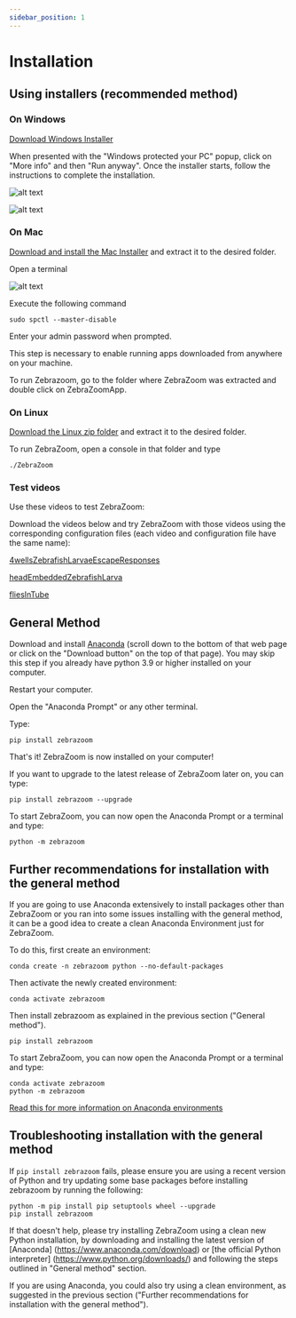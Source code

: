 ```yaml
---
sidebar_position: 1
---
```


# Installation

## Using installers (recommended method)

### On Windows

[Download Windows Installer](https://github.com/oliviermirat/ZebraZoom/releases/latest/download/ZebraZoom-Windows.exe)

When presented with the "Windows protected your PC" popup, click on "More info" and then "Run anyway". Once the installer starts, follow the instructions to complete the installation.

![alt text](https://zebrazoom.org/img/windowsProtected1.png)

![alt text](https://zebrazoom.org/img/windowsProtected2.png)

### On Mac

[Download and install the Mac Installer](https://github.com/oliviermirat/ZebraZoom/releases/latest/download/ZebraZoom-macOS.zip) and extract it to the desired folder.
                
Open a terminal

![alt text](https://zebrazoom.org/img/anacondaMac.png)

Execute the following command

```
sudo spctl --master-disable
```

Enter your admin password when prompted.

This step is necessary to enable running apps downloaded from anywhere on your machine.
                
To run Zebrazoom, go to the folder where ZebraZoom was extracted and double click on ZebraZoomApp.

### On Linux

[Download the Linux zip folder](https://github.com/oliviermirat/ZebraZoom/releases/latest/download/ZebraZoom-Linux.zip) and extract it to the desired folder. 

To run ZebraZoom, open a console in that folder and type 

```
./ZebraZoom
```             

### Test videos

Use these videos to test ZebraZoom:

Download the videos below and try ZebraZoom with those videos using the corresponding configuration files (each video and configuration file have the same name):

[4wellsZebrafishLarvaeEscapeResponses](https://drive.google.com/open?id=1y00yli9XbcJlzFSbJgnVAM9yDvCWNCb2)

[headEmbeddedZebrafishLarva](https://drive.google.com/open?id=1ERVQZvTzBD69jUEjBOTA9BvH4gOdwC7N)

[fliesInTube](https://drive.google.com/open?id=1idVATQhIz7eryw3jAE7wTdMS3ccaTIN5)


## General Method

Download and install [Anaconda](https://www.anaconda.com/products/individual) (scroll down to the bottom of that web page or click on the "Download button" on the top of that page). You may skip this step if you already have python 3.9 or higher installed on your computer.

Restart your computer.

Open the "Anaconda Prompt" or any other terminal.

Type:

```
pip install zebrazoom
```

That's it! ZebraZoom is now installed on your computer!

If you want to upgrade to the latest release of ZebraZoom later on, you can type:

```
pip install zebrazoom --upgrade
```

To start ZebraZoom, you can now open the Anaconda Prompt or a terminal and type:

```
python -m zebrazoom
```

## Further recommendations for installation with the general method

If you are going to use Anaconda extensively to install packages other than ZebraZoom or you ran into some issues installing with the general method, it can be a good idea to create a clean Anaconda Environment just for ZebraZoom.

To do this, first create an environment:

```
conda create -n zebrazoom python --no-default-packages
```

Then activate the newly created environment:

```
conda activate zebrazoom
```

Then install zebrazoom as explained in the previous section ("General method").

```
pip install zebrazoom
```

To start ZebraZoom, you can now open the Anaconda Prompt or a terminal and type:

```
conda activate zebrazoom
python -m zebrazoom
```

[Read this for more information on Anaconda environments](https://docs.conda.io/projects/conda/en/latest/user-guide/tasks/manage-environments.html)


## Troubleshooting installation with the general method

If `pip install zebrazoom` fails, please ensure you are using a recent version of Python and try updating some base packages before installing zebrazoom by running the following:

```
python -m pip install pip setuptools wheel --upgrade
pip install zebrazoom
```

If that doesn't help, please try installing ZebraZoom using a clean new Python installation, by downloading and installing the latest version of [Anaconda] (https://www.anaconda.com/download) or [the official Python interpreter] (https://www.python.org/downloads/) and following the steps outlined in "General method" section.

If you are using Anaconda, you could also try using a clean environment, as suggested in the previous section ("Further recommendations for installation with the general method").